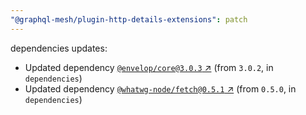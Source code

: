 ```yaml
---
"@graphql-mesh/plugin-http-details-extensions": patch
---
```

dependencies updates:
  - Updated dependency [`@envelop/core@3.0.3` ↗︎](https://www.npmjs.com/package/@envelop/core/v/3.0.3) (from `3.0.2`, in `dependencies`)
  - Updated dependency [`@whatwg-node/fetch@0.5.1` ↗︎](https://www.npmjs.com/package/@whatwg-node/fetch/v/0.5.1) (from `0.5.0`, in `dependencies`)
